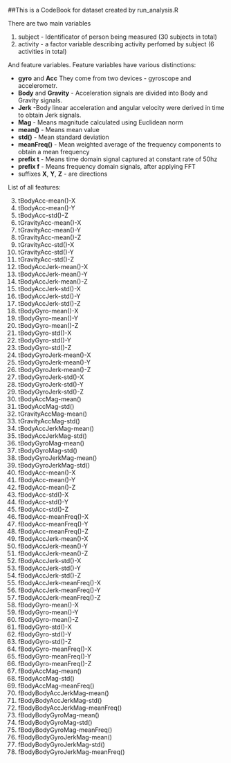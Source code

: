 ##This is a CodeBook for dataset created by run_analysis.R

There are two main variables

1. subject - Identificator of person being measured (30 subjects in total)
2. activity - a factor variable describing activity perfomed by subject (6 activities in total)

And feature variables. Feature variables have various distinctions: 
* **gyro** and **Acc** They come from two devices - gyroscope and accelerometr.
* **Body** and **Gravity** - Acceleration signals are divided into Body and Gravity signals.
* **Jerk** -Body linear acceleration and angular velocity were derived in time to obtain Jerk signals.
* **Mag** - Means magnitude calculated using Euclidean norm
* **mean()** - Means mean value
* **std()** - Mean standard deviation
* **meanFreq()** - Mean weighted average of the frequency components to obtain a mean frequency
* **prefix t** - Means time domain signal captured at constant rate of 50hz
* **prefix f** - Means frequency domain signals, after applying FFT
* suffixes **X**, **Y**, **Z** - are directions

List of all features:

3. tBodyAcc-mean()-X
4. tBodyAcc-mean()-Y
5. tBodyAcc-std()-Z
6. tGravityAcc-mean()-X
7. tGravityAcc-mean()-Y
8. tGravityAcc-mean()-Z
9. tGravityAcc-std()-X
10. tGravityAcc-std()-Y
11. tGravityAcc-std()-Z
12. tBodyAccJerk-mean()-X
13. tBodyAccJerk-mean()-Y
14. tBodyAccJerk-mean()-Z
15. tBodyAccJerk-std()-X
16. tBodyAccJerk-std()-Y
17. tBodyAccJerk-std()-Z
18. tBodyGyro-mean()-X
19. tBodyGyro-mean()-Y
20. tBodyGyro-mean()-Z
21. tBodyGyro-std()-X
22. tBodyGyro-std()-Y
23. tBodyGyro-std()-Z
24. tBodyGyroJerk-mean()-X
25. tBodyGyroJerk-mean()-Y
26. tBodyGyroJerk-mean()-Z
27. tBodyGyroJerk-std()-X
28. tBodyGyroJerk-std()-Y
29. tBodyGyroJerk-std()-Z
30. tBodyAccMag-mean()
31. tBodyAccMag-std()
32. tGravityAccMag-mean()
33. tGravityAccMag-std()
34. tBodyAccJerkMag-mean()
35. tBodyAccJerkMag-std()
36. tBodyGyroMag-mean()
37. tBodyGyroMag-std()
38. tBodyGyroJerkMag-mean()
39. tBodyGyroJerkMag-std()
40. fBodyAcc-mean()-X
41. fBodyAcc-mean()-Y
42. fBodyAcc-mean()-Z
43. fBodyAcc-std()-X
44. fBodyAcc-std()-Y
45. fBodyAcc-std()-Z
46. fBodyAcc-meanFreq()-X
47. fBodyAcc-meanFreq()-Y
48. fBodyAcc-meanFreq()-Z
49. fBodyAccJerk-mean()-X
50. fBodyAccJerk-mean()-Y
51. fBodyAccJerk-mean()-Z
52. fBodyAccJerk-std()-X
53. fBodyAccJerk-std()-Y
54. fBodyAccJerk-std()-Z
55. fBodyAccJerk-meanFreq()-X
56. fBodyAccJerk-meanFreq()-Y
57. fBodyAccJerk-meanFreq()-Z
58. fBodyGyro-mean()-X
59. fBodyGyro-mean()-Y
60. fBodyGyro-mean()-Z
61. fBodyGyro-std()-X
62. fBodyGyro-std()-Y
63. fBodyGyro-std()-Z
64. fBodyGyro-meanFreq()-X
65. fBodyGyro-meanFreq()-Y
66. fBodyGyro-meanFreq()-Z
67. fBodyAccMag-mean()
68. fBodyAccMag-std()
69. fBodyAccMag-meanFreq()
70. fBodyBodyAccJerkMag-mean()
71. fBodyBodyAccJerkMag-std()
72. fBodyBodyAccJerkMag-meanFreq()
73. fBodyBodyGyroMag-mean()
74. fBodyBodyGyroMag-std()
75. fBodyBodyGyroMag-meanFreq()
76. fBodyBodyGyroJerkMag-mean()
77. fBodyBodyGyroJerkMag-std()
78. fBodyBodyGyroJerkMag-meanFreq()


